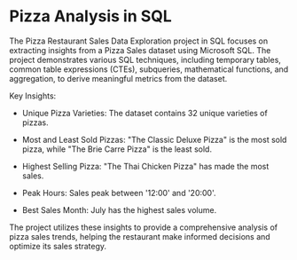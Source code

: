 # Pizza Analysis in SQL

The Pizza Restaurant Sales Data Exploration project in SQL focuses on extracting insights from a Pizza Sales dataset using Microsoft SQL.
The project demonstrates various SQL techniques, including temporary tables, common table expressions (CTEs), subqueries, mathematical functions, and aggregation, to derive meaningful metrics from the dataset.

Key Insights:

* Unique Pizza Varieties: The dataset contains 32 unique varieties of pizzas.

* Most and Least Sold Pizzas: "The Classic Deluxe Pizza" is the most sold pizza, while "The Brie Carre Pizza" is the least sold.

* Highest Selling Pizza: "The Thai Chicken Pizza" has made the most sales.

* Peak Hours: Sales peak between '12:00' and '20:00'.

* Best Sales Month: July has the highest sales volume.

The project utilizes these insights to provide a comprehensive analysis of pizza sales trends, helping the restaurant make informed decisions and optimize its sales strategy.

